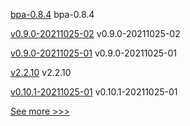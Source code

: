 
[bpa-0.8.4](https://github.com/hyperledger-labs/business-partner-agent-chart/releases/tag/bpa-0.8.4) bpa-0.8.4

[v0.9.0-20211025-02](https://github.com/hyperledger/firefly-dataexchange-https/releases/tag/v0.9.0-20211025-02) v0.9.0-20211025-02

[v0.9.0-20211025-01](https://github.com/hyperledger/firefly-dataexchange-https/releases/tag/v0.9.0-20211025-01) v0.9.0-20211025-01

[v2.2.10](https://github.com/hyperledger/fabric-sdk-node/releases/tag/v2.2.10) v2.2.10

[v0.10.1-20211025-01](https://github.com/hyperledger/firefly/releases/tag/v0.10.1-20211025-01) v0.10.1-20211025-01


[See more >>>](https://start-here.hyperledger.org/releases)

